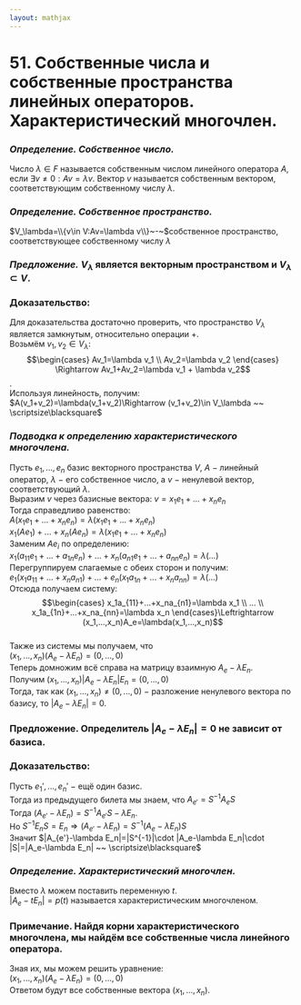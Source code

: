 ```yaml
---  
layout: mathjax  
---  
```

  
# 51. Собственные числа и собственные пространства линейных операторов. Характеристический многочлен.  
  
### *Определение. Собственное число.*  
Число $\lambda \in F$ называется собственным числом линейного оператора $A$, если $\exists v\ne 0:Av=\lambda v$. Вектор $v$ называется собственным вектором, соответствующим собственному числу $\lambda$.  
  
### *Определение. Собственное пространство.*  
$V_\lambda=\\{v\in V:Av=\lambda v\\}~-~$собственное пространство, соответствующее собственному числу $\lambda$  
  
### *Предложение.* $V_\lambda$ является векторным пространством и $V_\lambda\subset V$.  
  
### Доказательство:  
Для доказательства достаточно проверить, что пространство $V_\lambda$ является замкнутым, относительно операции $+$.  
Возьмём $v_1, v_2\in V_\lambda$:  
$$\begin{cases}  
Av_1=\lambda v_1  
\\  
Av_2=\lambda v_2  
\end{cases} \Rightarrow Av_1+Av_2=\lambda v_1 + \lambda v_2$$.  
Используя линейность, получим:  
$A(v_1+v_2)=\lambda(v_1+v_2)\Rightarrow (v_1+v_2)\in V_\lambda ~~ \scriptsize\blacksquare$  
  
### *Подводка к определению характеристического многочлена.*  
Пусть $e_1,...,e_n$ базис векторного пространства $V$, $A~-~$линейный оператор, $\lambda~-~$его собственное число, а $v~-~$ненулевой вектор, соответствующий $\lambda$.  
Выразим $v$ через базисные вектора: $v=x_1e_1+...+x_ne_n$  
Тогда справедливо равенство:  
$A(x_1e_1+...+x_ne_n)=\lambda(x_1e_1+...+x_ne_n)$  
$x_1(Ae_1)+...+x_n(Ae_n)=\lambda(x_1e_1+...+x_ne_n)$  
Заменим $Ae_i$ по определению:  
$x_1(a_{11}e_1+...+a_{1n}e_n)+...+x_n(a_{n1}e_1+...+a_{nn}e_n)=\lambda(...)$  
Перегруппируем слагаемые с обеих сторон и получим:  
$e_1(x_1a_{11}+...+x_na_{n1})+...+e_n(x_1a_{1n}+...+x_na_{nn})=\lambda(...)$  
Отсюда получаем систему:  
$$\begin{cases}  
x_1a_{11}+...+x_na_{n1}=\lambda x_1  
\\  
...  
\\  
x_1a_{1n}+...+x_na_{nn}=\lambda x_n  
\end{cases}\Leftrightarrow (x_1,...,x_n)A_e=\lambda(x_1,...,x_n)$$  
Также из системы мы получаем, что  
$(x_1,...,x_n)(A_e-\lambda E_n)=(0,...,0)$  
Теперь домножим всё справа на матрицу взаимную $A_e-\lambda E_n$.  
Получим $(x_1,...,x_n)|A_e-\lambda E_n|E_n=(0,...,0)$  
Тогда, так как $(x_1,...,x_n)\ne(0,...,0)~-~$разложение ненулевого вектора по базису, то $|A_e-\lambda E_n|=0$.  
  
### Предложение. Определитель $|A_e-\lambda E_n|=0$ не зависит от базиса.  
  
### Доказательство:  
Пусть $e_1',...,e_n'~-~$ещё один базис.  
Тогда из предыдущего билета мы знаем, что $A_{e'}=S^{-1}A_eS$  
Тогда $(A_{e'}-\lambda E_n)=S^{-1}A_{e'}S-\lambda E_n$.  
Но $S^{-1}E_nS=E_n\Rightarrow(A_{e'}-\lambda E_n)=S^{-1}(A_e-\lambda E_n)S$  
Значит $|A_{e'}-\lambda E_n|=|S^{-1}|\cdot |A_e-\lambda E_n|\cdot |S|=|A_e-\lambda E_n| ~~ \scriptsize\blacksquare$  
  
### *Определение. Характеристический многочлен.*  
Вместо $\lambda$ можем поставить переменную $t$.  
$|A_e-tE_n|=p(t)$ называется характеристическим многочленом.  
  
### Примечание. Найдя корни характеристического многочлена, мы найдём все собственные числа линейного оператора.  
Зная их, мы можем решить уравнение:  
$(x_1,...,x_n)(A_e-\lambda E_n)=(0,...,0)$  
Ответом будут все собственные вектора $(x_1,...,x_n)$.  
